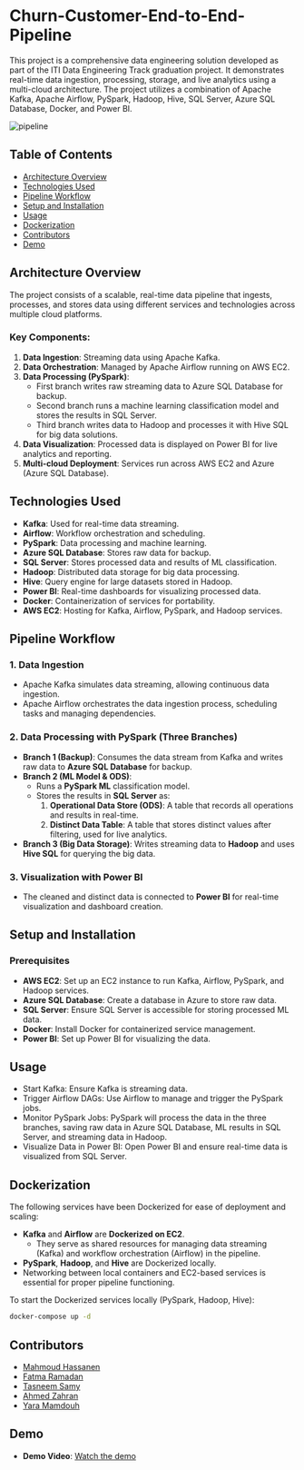 # Churn-Customer-End-to-End-Pipeline
This project is a comprehensive data engineering solution developed as part of the ITI Data Engineering Track graduation project. It demonstrates real-time data ingestion, processing, storage, and live analytics using a multi-cloud architecture. The project utilizes a combination of Apache Kafka, Apache Airflow, PySpark, Hadoop, Hive, SQL Server, Azure SQL Database, Docker, and Power BI.

![pipeline](https://github.com/user-attachments/assets/b33648ff-a1b9-4f82-ac7b-bedd402083bb)

## Table of Contents
- [Architecture Overview](#architecture-overview)
- [Technologies Used](#technologies-used)
- [Pipeline Workflow](#pipeline-workflow)
- [Setup and Installation](#setup-and-installation)
- [Usage](#usage)
- [Dockerization](#dockerization)
- [Contributors](#contributors)
- [Demo](#demo)

## Architecture Overview
The project consists of a scalable, real-time data pipeline that ingests, processes, and stores data using different services and technologies across multiple cloud platforms.

### Key Components:
1. **Data Ingestion**: Streaming data using Apache Kafka.
2. **Data Orchestration**: Managed by Apache Airflow running on AWS EC2.
3. **Data Processing (PySpark)**:
    - First branch writes raw streaming data to Azure SQL Database for backup.
    - Second branch runs a machine learning classification model and stores the results in SQL Server.
    - Third branch writes data to Hadoop and processes it with Hive SQL for big data solutions.
4. **Data Visualization**: Processed data is displayed on Power BI for live analytics and reporting.
5. **Multi-cloud Deployment**: Services run across AWS EC2 and Azure (Azure SQL Database).

## Technologies Used

- **Kafka**: Used for real-time data streaming.
- **Airflow**: Workflow orchestration and scheduling.
- **PySpark**: Data processing and machine learning.
- **Azure SQL Database**: Stores raw data for backup.
- **SQL Server**: Stores processed data and results of ML classification.
- **Hadoop**: Distributed data storage for big data processing.
- **Hive**: Query engine for large datasets stored in Hadoop.
- **Power BI**: Real-time dashboards for visualizing processed data.
- **Docker**: Containerization of services for portability.
- **AWS EC2**: Hosting for Kafka, Airflow, PySpark, and Hadoop services.

## Pipeline Workflow

### 1. **Data Ingestion**
- Apache Kafka simulates data streaming, allowing continuous data ingestion.
- Apache Airflow orchestrates the data ingestion process, scheduling tasks and managing dependencies.

### 2. **Data Processing with PySpark (Three Branches)**
- **Branch 1 (Backup)**: Consumes the data stream from Kafka and writes raw data to **Azure SQL Database** for backup.
- **Branch 2 (ML Model & ODS)**:
  - Runs a **PySpark ML** classification model.
  - Stores the results in **SQL Server** as:
    1. **Operational Data Store (ODS)**: A table that records all operations and results in real-time.
    2. **Distinct Data Table**: A table that stores distinct values after filtering, used for live analytics.
- **Branch 3 (Big Data Storage)**: Writes streaming data to **Hadoop** and uses **Hive SQL** for querying the big data.

### 3. **Visualization with Power BI**
- The cleaned and distinct data is connected to **Power BI** for real-time visualization and dashboard creation.

## Setup and Installation

### Prerequisites

- **AWS EC2**: Set up an EC2 instance to run Kafka, Airflow, PySpark, and Hadoop services.
- **Azure SQL Database**: Create a database in Azure to store raw data.
- **SQL Server**: Ensure SQL Server is accessible for storing processed ML data.
- **Docker**: Install Docker for containerized service management.
- **Power BI**: Set up Power BI for visualizing the data.

## Usage
- Start Kafka: Ensure Kafka is streaming data.
- Trigger Airflow DAGs: Use Airflow to manage and trigger the PySpark jobs.
- Monitor PySpark Jobs: PySpark will process the data in the three branches, saving raw data in Azure SQL Database, ML results in SQL Server, and streaming data in Hadoop.
- Visualize Data in Power BI: Open Power BI and ensure real-time data is visualized from SQL Server.

## Dockerization

The following services have been Dockerized for ease of deployment and scaling:
- **Kafka** and **Airflow** are **Dockerized on EC2**.
    - They serve as shared resources for managing data streaming (Kafka) and workflow orchestration (Airflow) in the pipeline.
- **PySpark**, **Hadoop**, and **Hive** are Dockerized locally.
- Networking between local containers and EC2-based services is essential for proper pipeline functioning.

To start the Dockerized services locally (PySpark, Hadoop, Hive):
```bash
docker-compose up -d
```

## Contributors

- [Mahmoud Hassanen](https://github.com/MahmoudHassanen99)
- [Fatma Ramadan](https://github.com/fatmaramadan225) 
- [Tasneem Samy](https://github.com/neema233) 
- [Ahmed Zahran](https://github.com/Zahran22) 
- [Yara Mamdouh]()

## Demo

- **Demo Video**: [Watch the demo](https://drive.google.com/file/d/1Q3ETz0VFPQ0xynl6nblZ4W4Nn9WsOrKW/view?usp=drive_link)


